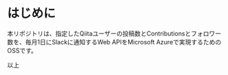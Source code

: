 # はじめに

本リポジトリは、指定したQiitaユーザーの投稿数とContributionsとフォロワー数を、毎月1日にSlackに通知するWeb APIをMicrosoft Azureで実現するためのOSSです。

以上